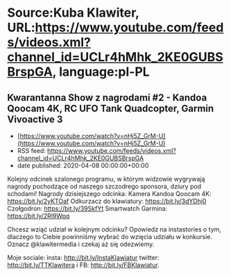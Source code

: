 # Source:Kuba Klawiter, URL:https://www.youtube.com/feeds/videos.xml?channel_id=UCLr4hMhk_2KE0GUBSBrspGA, language:pl-PL

## Kwarantanna Show z nagrodami #2 - Kandoa Qoocam 4K, RC UFO Tank Quadcopter, Garmin Vivoactive 3
 - [https://www.youtube.com/watch?v=nHj5Z_GrM-U](https://www.youtube.com/watch?v=nHj5Z_GrM-U)
 - RSS feed: https://www.youtube.com/feeds/videos.xml?channel_id=UCLr4hMhk_2KE0GUBSBrspGA
 - date published: 2020-04-08 00:00:00+00:00

Kolejny odcinek szalonego programu, w którym widzowie wygrywają nagrody pochodzące od naszego szczodrego sponsora, dziury pod schodami! 
Nagrody dzisiejszego odcinka:
Kamera Kandoa Qoocam 4K: https://bit.ly/2yKTOaf
Odkurzacz do klawiatury: https://bit.ly/3dYDhj0
Czołgodron: https://bit.ly/39SkfYt
Smartwatch Garmina: https://bit.ly/2Rl9Wpq

Chcesz wziąć udział w kolejnym odcinku? Opowiedz na instastories o tym, dlaczego to Ciebie powinniśmy wybrać do wzięcia udziału w konkursie. Oznacz @klawitermedia i czekaj aż się odezwiemy.

Moje sociale: insta: http://bit.ly/InstaKlawiatur twitter: http://bit.ly/TTKlawitera i FB: http://bit.ly/FBKlawiatur.

